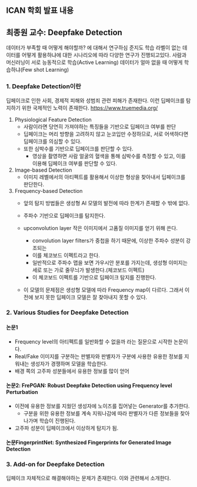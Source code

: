 ## ICAN 학회 발표 내용

## 최종원 교수: Deepfake Detection
데이터가 부족할 때 어떻게 해야할까? 에 대해서 연구하심
준지도 학습
	라벨이 없는 데이터를 어떻게 활용하냐에 대한 시나리오에 따라 다양한 연구가 진행되고있다.
	사람과 머신러닝이 서로 능동적으로 학습(Active Learning)
	데이터가 얼마 없을 때 어떻게 학습하냐(Few shot Learning)

### 1. Deepfake Detection이란
딥페이크로 인한 사회, 경제적 피해와 성범죄 관련 피해가 존재한다.
이런 딥페이크를 탐지하기 위한 국제적인 노력이 존재한다.
	https://www.truemedia.org/
	
1. Physiological Feature Detection
	- 사람이라면 당연히 가져야하는 특징들을 기반으로 딥페이크 여부를 판단
	- 딥페이크는 머리 방향을 고려하지 않고 눈코입만 수정하므로, 서로 어색하다면 딥페이크를 의심할 수 있다.
	- 또한 심박수를 기반으로 딥페이크를 판단할 수 있다.
		- 영상을 촬영하면 사람 얼굴의 혈색을 통해 심박수를 측정할 수 있고, 이를 이용해 딥페이크 여부를 판단할 수 있다.
2. Image-based Detection
	- 이미지 레벨에서의 아티펙트를 활용해서 이상한 형상을 찾아내서 딥페이크를 판단한다.
 3. Frequency-based Detection
	 - 앞의 탐지 방법들은 생성형 AI 모델의 발전에 따라 한계가 존재할 수 밖에 없다.
	 - 주파수 기반으로 딥페이크를 탐지한다.
	 - upconvolution layer 작은 이미지에서 고품질 이미지를 얻기 위해 쓴다.
		 - convolution layer filters가 중첩을 하기 때문에, 이상한 주파수 성분이 강조되는 
		- 이를 체코보드 이펙트라고 한다.
		- 일반적으로 주파수 맵을 보면 가우시안 분포를 가지는데, 생성형 이미지는 세로 또는 가로 줄무늬가 발생한다.(체코보드 이펙트)
		- 이 체코보드 이펙트를 기반으로 딥페이크 탐지를 진행한다.

	- 이 모델의 문제점은 생성형 모델에 따라 Frequency map이 다르다. 그래서 이전에 보지 못한 딥페이크 모델은 잘 찾아내지 못할 수 있다.



### 2. Various Studies for Deepfake Detection
#### 논문1
- Frequency level의 아티펙트를 일반화할 수 없을까 라는 질문으로 시작한 논문이다.
- Real/Fake 이미지를 구분하는 판별자와 판별자가 구분에 사용한 유용한 정보를 지워내는 생성자가 경쟁하며 모델을 학습한다.
- 배경 쪽의 고주파 성분들에서 유용한 정보를 많이 얻어 

#### 논문2: FrePGAN: Robust Deepfake Detection using Frequency level Perturbation
- 이전에 유용한 정보를 지웠던 생성자에 노이즈를 집어넣는 Generator를 추가한다.
	- 구분을 위한 유용한 정보를 계속 지워나감에 따라 판별자가 다른 정보들을 찾아나가며 학습이 진행된다.
- 고주파 성분이 딥페이크에서 이상하게 탐지가 됨.

#### 논문FingerprintNet: Synthesized Fingerprints for Generated Image Detection
### 3. Add-on for Deepfake Detection
딥페이크 자체적으로 해결해야하는 문제가 존재한다.
이와 관련해서 소개한다.